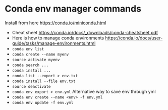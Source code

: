 # Conda env manager commands
  Install from here https://conda.io/miniconda.html
  
   - Cheat sheet https://conda.io/docs/_downloads/conda-cheatsheet.pdf
   - Here is how to manage conda environments https://conda.io/docs/user-guide/tasks/manage-environments.html
   - `conda env list`
   - `conda create --name myenv`
   - `source activate myenv`
   - `conda search ...`
   - `conda install ...`
   - `conda list --export > env.txt`
   - `conda install --file env.txt`
   - `source deactivate`
   - `conda env export > env.yml` Alternative way to save env through yml
   - `conda env create --name <env> -f env.yml`
   - `conda env update -f env.yml`
